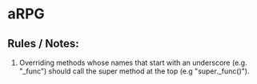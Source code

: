 # aRPG

## Rules / Notes:
1. Overriding methods whose names that start with an underscore (e.g. "_func") should call the super method at the top (e.g "super._func()").